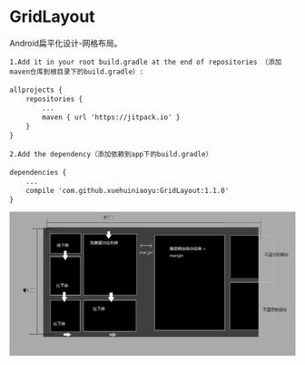 # GridLayout
Android扁平化设计-网格布局。

```
1.Add it in your root build.gradle at the end of repositories （添加maven仓库到根目录下的build.gradle）:

allprojects {
	repositories {
		...
		maven { url 'https://jitpack.io' }
	}
}

2.Add the dependency（添加依赖到app下的build.gradle）

dependencies {
	...
	compile 'com.github.xuehuiniaoyu:GridLayout:1.1.0'
}

```

![Screenshot](layout.png)
